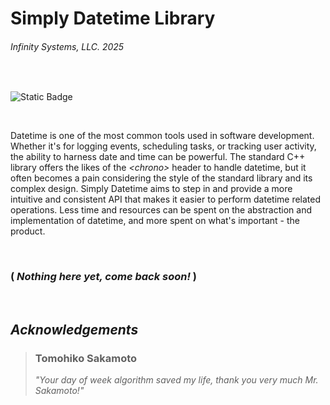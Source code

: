 # Simply Datetime Library
###### Infinity Systems, LLC. 2025

<br/>

![Static Badge](https://img.shields.io/badge/version-v4.1.0.0-blue)

<br/>

Datetime is one of the most common tools used in software development. Whether it's for logging events, scheduling tasks, or tracking user activity, the ability to harness date and time can be powerful. The standard C++ library offers the likes of the *\<chrono>* header to handle datetime, but it often becomes a pain considering the style of the standard library and its complex design. Simply Datetime aims to step in and provide a more intuitive and consistent API that makes it easier to perform datetime related operations. Less time and resources can be spent on the abstraction and implementation of datetime, and more spent on what's important - the product.

<br/>

### ( ***Nothing here yet, come back soon!*** )

<br/>

## ***Acknowledgements***

> ### Tomohiko Sakamoto
> *"Your day of week algorithm saved my life, thank you very much Mr. Sakamoto!"*

<br/>
